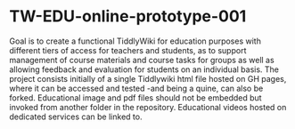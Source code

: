 # TW-EDU-online-prototype-001
Goal is to create a functional TiddlyWiki for education purposes with different tiers of access for teachers and students, as to support management of course materials and course tasks for groups as well as allowing feedback and evaluation for students on an individual basis. 
The project consists initially of a single Tiddlywiki html file hosted on GH pages, where it can be accessed and tested -and being a quine, can also be forked. 
Educational image and pdf files should not be embedded but invoked from another folder in the repository.
Educational videos hosted on dedicated services can be linked to.

